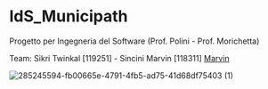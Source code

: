 # IdS_Municipath
Progetto per Ingegneria del Software (Prof. Polini - Prof. Morichetta)

Team: Sikri Twinkal [119251] - Sincini Marvin [118311] [Marvin](https://github.com/Sassas98)


![285245594-fb00665e-4791-4fb5-ad75-41d68df75403 (1)](https://github.com/ToWinKallSikri/IdS_Municipath/assets/118466836/f36ece69-d313-49b2-81cf-caf6498e058c)
 
